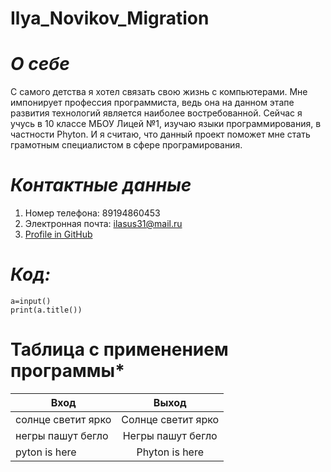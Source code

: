# Ilya_Novikov_Migration
# ***О себе***
С самого детства я хотел связать свою жизнь с компьютерами. Мне импонирует профессия программиста, ведь она на данном этапе развития технологий является наиболее востребованной. Сейчас я учусь в 10 классе МБОУ Лицей №1, изучаю языки программирования, в частности Phyton. И я считаю, что данный проект поможет мне стать грамотным специалистом в сфере програмирования.

# ***Контактные данные***
1. Номер телефона: 89194860453
2. Электронная почта: ilasus31@mail.ru
3. [Profile in GitHub](https://github.com/ilasus31)

# ***Код:***
```
a=input()
print(a.title())
```




# **Таблица с применением программы***
| Вход              | Выход             |
|-------------------|:-----------------:|
| солнце светит ярко| Солнце светит ярко|
| негры пашут бегло | Негры пашут бегло |
| pyton is here     | Phyton is here    |
